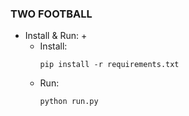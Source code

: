 ### TWO FOOTBALL

+ Install & Run:
    + 
    + Install:
        ```
        pip install -r requirements.txt
        ```
    + Run:
        ```
        python run.py
        ```